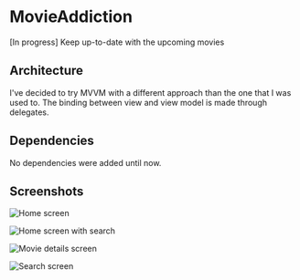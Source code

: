 # MovieAddiction
[In progress] Keep up-to-date with the upcoming movies

## Architecture 

I've decided to try MVVM with a different approach than the one that I was used to. The binding between view and view model is made through delegates.

## Dependencies

No dependencies were added until now.

## Screenshots

![Home screen](/screenshots/homescreen.png)

![Home screen with search](/screenshots/homescreen_with_search.png)

![Movie details screen](/screenshots/moviedetails.png)

![Search screen](/screenshots/searchscreen.png)
